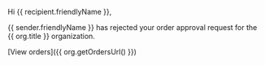 Hi {{ recipient.friendlyName }},

{{ sender.friendlyName }} has rejected your order approval request for the {{ org.title }} organization.

[View orders]({{ org.getOrdersUrl() }})
